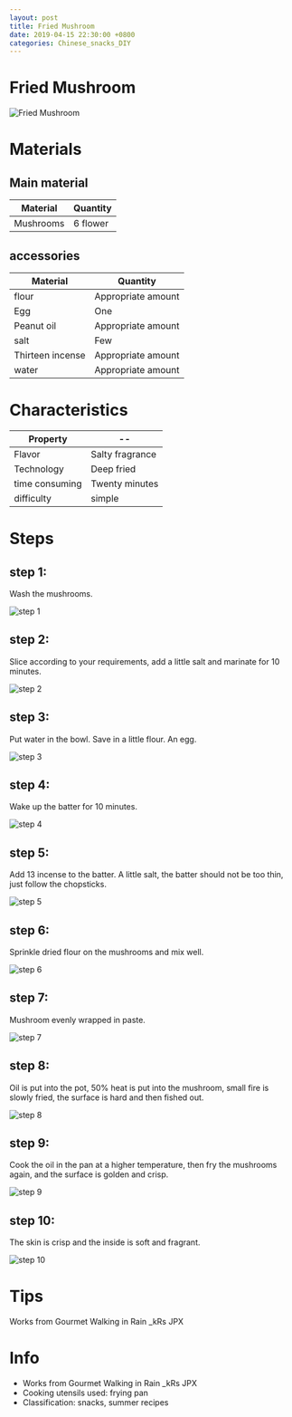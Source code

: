```yaml
---
layout: post
title: Fried Mushroom
date: 2019-04-15 22:30:00 +0800
categories: Chinese_snacks_DIY
---
```


# Fried Mushroom

![Fried Mushroom]({{site.baseurl}}/img/405237/405237.jpg)

# Materials


## Main material

Material|Quantity
--|--
Mushrooms|6 flower

## accessories

Material|Quantity
--|--
flour|Appropriate amount
Egg|One
Peanut oil|Appropriate amount
salt|Few
Thirteen incense|Appropriate amount
water|Appropriate amount

# Characteristics

Property|--
--|--
Flavor|Salty fragrance
Technology|Deep fried
time consuming|Twenty minutes
difficulty|simple

# Steps

## step 1:

Wash the mushrooms.

![step 1]({{site.baseurl}}/img/405237/1.jpg)

## step 2:

Slice according to your requirements, add a little salt and marinate for 10 minutes.

![step 2]({{site.baseurl}}/img/405237/2.jpg)

## step 3:

Put water in the bowl. Save in a little flour. An egg.

![step 3]({{site.baseurl}}/img/405237/3.jpg)

## step 4:

Wake up the batter for 10 minutes.

![step 4]({{site.baseurl}}/img/405237/4.jpg)

## step 5:

Add 13 incense to the batter. A little salt, the batter should not be too thin, just follow the chopsticks.

![step 5]({{site.baseurl}}/img/405237/5.jpg)

## step 6:

Sprinkle dried flour on the mushrooms and mix well.

![step 6]({{site.baseurl}}/img/405237/6.jpg)

## step 7:

Mushroom evenly wrapped in paste.

![step 7]({{site.baseurl}}/img/405237/7.jpg)

## step 8:

Oil is put into the pot, 50% heat is put into the mushroom, small fire is slowly fried, the surface is hard and then fished out.

![step 8]({{site.baseurl}}/img/405237/8.jpg)

## step 9:

Cook the oil in the pan at a higher temperature, then fry the mushrooms again, and the surface is golden and crisp.

![step 9]({{site.baseurl}}/img/405237/9.jpg)

## step 10:

The skin is crisp and the inside is soft and fragrant.

![step 10]({{site.baseurl}}/img/405237/10.jpg)

# Tips

Works from Gourmet Walking in Rain _kRs JPX

# Info

- Works from Gourmet Walking in Rain _kRs JPX
- Cooking utensils used: frying pan
- Classification: snacks, summer recipes
